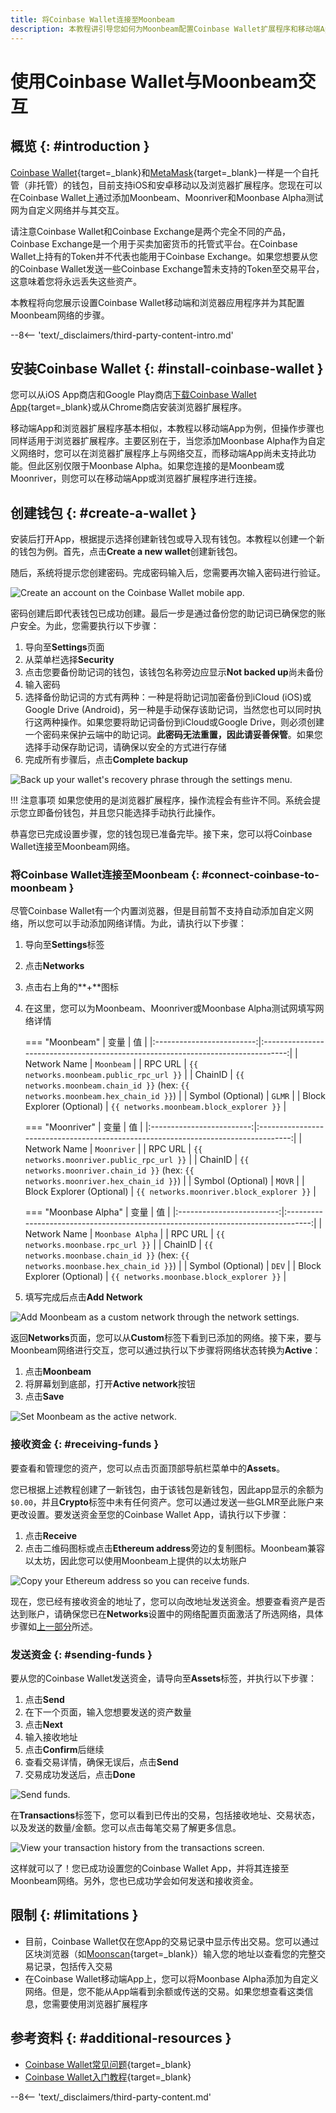 ```yaml
---
title: 将Coinbase Wallet连接至Moonbeam
description: 本教程讲引导您如何为Moonbeam配置Coinbase Wallet扩展程序和移动端App，以及如何在Moonbeam上创建钱包并发送资金。
---
```


# 使用Coinbase Wallet与Moonbeam交互

## 概览 {: #introduction }

[Coinbase Wallet](https://wallet.coinbase.com/?_branch_match_id=977295450874474909&_branch_referrer=H4sIAAAAAAAAA8soKSkottLXT8%2FXS07SLddLzs%2FVD8%2FJynFKSy02zE4CAFZ0JzQfAAAA){target=\_blank}和[MetaMask](/tokens/connect/metamask/){target=\_blank}一样是一个自托管（非托管）的钱包，目前支持iOS和安卓移动以及浏览器扩展程序。您现在可以在Coinbase Wallet上通过添加Moonbeam、Moonriver和Moonbase Alpha测试网为自定义网络并与其交互。

请注意Coinbase Wallet和Coinbase Exchange是两个完全不同的产品，Coinbase Exchange是一个用于买卖加密货币的托管式平台。在Coinbase Wallet上持有的Token并不代表也能用于Coinbase Exchange。如果您想要从您的Coinbase Wallet发送一些Coinbase Exchange暂未支持的Token至交易平台，这意味着您将永远丢失这些资产。

本教程将向您展示设置Coinbase Wallet移动端和浏览器应用程序并为其配置Moonbeam网络的步骤。

--8<-- 'text/_disclaimers/third-party-content-intro.md'

## 安装Coinbase Wallet {: #install-coinbase-wallet }

您可以从iOS App商店和Google Play商店[下载Coinbase Wallet App](https://wallet.coinbase.com/?_branch_match_id=977295450874474909&_branch_referrer=H4sIAAAAAAAAA8soKSkottLXT8%2FXS07SLddLzs%2FVD8%2FJynFKSy02zE4CAFZ0JzQfAAAA){target=\_blank}或从Chrome商店安装浏览器扩展程序。

移动端App和浏览器扩展程序基本相似，本教程以移动端App为例，但操作步骤也同样适用于浏览器扩展程序。主要区别在于，当您添加Moonbase Alpha作为自定义网络时，您可以在浏览器扩展程序上与网络交互，而移动端App尚未支持此功能。但此区别仅限于Moonbase Alpha。如果您连接的是Moonbeam或Moonriver，则您可以在移动端App或浏览器扩展程序进行连接。

## 创建钱包 {: #create-a-wallet }

安装后打开App，根据提示选择创建新钱包或导入现有钱包。本教程以创建一个新的钱包为例。首先，点击**Create a new wallet**创建新钱包。

随后，系统将提示您创建密码。完成密码输入后，您需要再次输入密码进行验证。

![Create an account on the Coinbase Wallet mobile app.](/images/tokens/connect/coinbase-wallet/coinbase-1.webp)

密码创建后即代表钱包已成功创建。最后一步是通过备份您的助记词已确保您的账户安全。为此，您需要执行以下步骤：

1. 导向至**Settings**页面
2. 从菜单栏选择**Security**
3. 点击您要备份助记词的钱包，该钱包名称旁边应显示**Not backed up**尚未备份
4. 输入密码
5. 选择备份助记词的方式有两种：一种是将助记词加密备份到iCloud (iOS)或Google Drive (Android)，另一种是手动保存该助记词，当然您也可以同时执行这两种操作。如果您要将助记词备份到iCloud或Google Drive，则必须创建一个密码来保护云端中的助记词。**此密码无法重置，因此请妥善保管**。如果您选择手动保存助记词，请确保以安全的方式进行存储
6. 完成所有步骤后，点击**Complete backup**

![Back up your wallet's recovery phrase through the settings menu.](/images/tokens/connect/coinbase-wallet/coinbase-2.webp)

!!! 注意事项
    如果您使用的是浏览器扩展程序，操作流程会有些许不同。系统会提示您立即备份钱包，并且您只能选择手动执行此操作。

恭喜您已完成设置步骤，您的钱包现已准备完毕。接下来，您可以将Coinbase Wallet连接至Moonbeam网络。

### 将Coinbase Wallet连接至Moonbeam {: #connect-coinbase-to-moonbeam }

尽管Coinbase Wallet有一个内置浏览器，但是目前暂不支持自动添加自定义网络，所以您可以手动添加网络详情。为此，请执行以下步骤：

 1. 导向至**Settings**标签
 2. 点击**Networks**
 3. 点击右上角的**+**图标
 4. 在这里，您可以为Moonbeam、Moonriver或Moonbase Alpha测试网填写网络详情

    === "Moonbeam"
        |           变量            |                                        值                                        |
        |:-------------------------:|:--------------------------------------------------------------------------------:|
        |       Network Name        |                                    `Moonbeam`                                    |
        |          RPC URL          |                     `{{ networks.moonbeam.public_rpc_url }}`                     |
        |          ChainID          | `{{ networks.moonbeam.chain_id }}` (hex: `{{ networks.moonbeam.hex_chain_id }}`) |
        |     Symbol (Optional)     |                                      `GLMR`                                      |
        | Block Explorer (Optional) |                     `{{ networks.moonbeam.block_explorer }}`                     |

    === "Moonriver"
        |           变量            |                                         值                                         |
        |:-------------------------:|:----------------------------------------------------------------------------------:|
        |       Network Name        |                                    `Moonriver`                                     |
        |          RPC URL          |                     `{{ networks.moonriver.public_rpc_url }}`                      |
        |          ChainID          | `{{ networks.moonriver.chain_id }}` (hex: `{{ networks.moonriver.hex_chain_id }}`) |
        |     Symbol (Optional)     |                                       `MOVR`                                       |
        | Block Explorer (Optional) |                     `{{ networks.moonriver.block_explorer }}`                      |

    === "Moonbase Alpha"
        |           变量            |                                        值                                        |
        |:-------------------------:|:--------------------------------------------------------------------------------:|
        |       Network Name        |                                 `Moonbase Alpha`                                 |
        |          RPC URL          |                        `{{ networks.moonbase.rpc_url }}`                         |
        |          ChainID          | `{{ networks.moonbase.chain_id }}` (hex: `{{ networks.moonbase.hex_chain_id }}`) |
        |     Symbol (Optional)     |                                      `DEV`                                       |
        | Block Explorer (Optional) |                     `{{ networks.moonbase.block_explorer }}`                     |

 5. 填写完成后点击**Add Network**

![Add Moonbeam as a custom network through the network settings.](/images/tokens/connect/coinbase-wallet/coinbase-3.webp)

返回**Networks**页面，您可以从**Custom**标签下看到已添加的网络。接下来，要与Moonbeam网络进行交互，您可以通过执行以下步骤将网络状态转换为**Active**：

1. 点击**Moonbeam**
2. 将屏幕划到底部，打开**Active network**按钮
3. 点击**Save**

![Set Moonbeam as the active network.](/images/tokens/connect/coinbase-wallet/coinbase-4.webp)

### 接收资金 {: #receiving-funds }

要查看和管理您的资产，您可以点击页面顶部导航栏菜单中的**Assets**。

您已根据上述教程创建了一新钱包，由于该钱包是新钱包，因此app显示的余额为`$0.00`，并且**Crypto**标签中未有任何资产。您可以通过发送一些GLMR至此账户来更改设置。要发送资金至您的Coinbase Wallet App，请执行以下步骤：

 1. 点击**Receive**
 2. 点击二维码图标或点击**Ethereum address**旁边的复制图标。Moonbeam兼容以太坊，因此您可以使用Moonbeam上提供的以太坊账户

![Copy your Ethereum address so you can receive funds.](/images/tokens/connect/coinbase-wallet/coinbase-5.webp)

现在，您已经有接收资金的地址了，您可以向改地址发送资金。想要查看资产是否达到账户，请确保您已在**Networks**设置中的网络配置页面激活了所选网络，具体步骤如[上一部分](#connect-coinbase-to-moonbeam)所述。

### 发送资金 {: #sending-funds }

要从您的Coinbase Wallet发送资金，请导向至**Assets**标签，并执行以下步骤：

 1. 点击**Send**
 2. 在下一个页面，输入您想要发送的资产数量
 3. 点击**Next**
 4. 输入接收地址
 5. 点击**Confirm**后继续
 6. 查看交易详情，确保无误后，点击**Send**
 7. 交易成功发送后，点击**Done**

![Send funds.](/images/tokens/connect/coinbase-wallet/coinbase-6.webp)

在**Transactions**标签下，您可以看到已传出的交易，包括接收地址、交易状态，以及发送的数量/金额。您可以点击每笔交易了解更多信息。

![View your transaction history from the transactions screen.](/images/tokens/connect/coinbase-wallet/coinbase-7.webp)

这样就可以了！您已成功设置您的Coinbase Wallet App，并将其连接至Moonbeam网络。另外，您也已成功学会如何发送和接收资金。

## 限制 {: #limitations }

 - 目前，Coinbase Wallet仅在您App的交易记录中显示传出交易。您可以通过区块浏览器（如[Moonscan](https://moonscan.io/){target=\_blank}）输入您的地址以查看您的完整交易记录，包括传入交易
 - 在Coinbase Wallet移动端App上，您可以将Moonbase Alpha添加为自定义网络。但是，您不能从App端看到余额或传送的交易。如果您想查看这类信息，您需要使用浏览器扩展程序

## 参考资料 {: #additional-resources }

 - [Coinbase Wallet常见问题](https://wallet.coinbase.com/faq/){target=\_blank}
 - [Coinbase Wallet入门教程](https://www.coinbase.com/wallet/getting-started-mobile){target=\_blank}

--8<-- 'text/_disclaimers/third-party-content.md'
